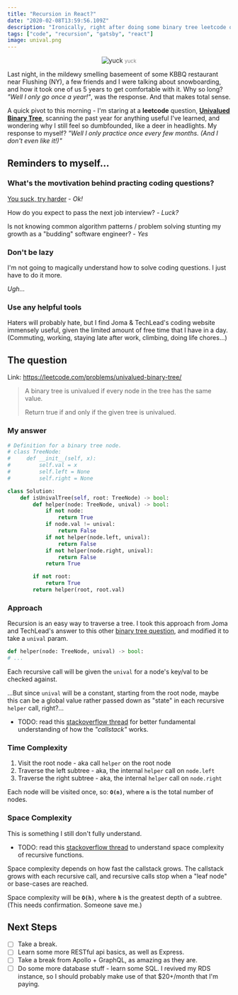 ```yaml
---
title: "Recursion in React?"
date: "2020-02-08T13:59:56.109Z"
description: "Ironically, right after doing some binary tree leetcode questions, I found a case where I could apply recursion in React."
tags: ["code", "recursion", "gatsby", "react"]
image: unival.png
---
```


<figure style="text-align: center">
  <img src="./unival.png"/ alt="yuck">
  <small style="color: grey">yuck</small>
</figure>

Last night, in the mildewy smelling basemeent of some KBBQ restaurant near Flushing (NY), a few friends and I were talking about snowboarding, and how it took one of us 5 years to get comfortable with it. Why so long? _"Well I only go once a year!"_, was the response. And that makes total sense.

A quick pivot to this morning - I'm staring at a **leetcode** question, **[Univalued Binary Tree](https://leetcode.com/problems/univalued-binary-tree/)**, scanning the past year for anything useful I've learned, and wondering why I still feel so dumbfounded, like a deer in headlights. My response to myself? _"Well I only practice once every few months. (And I don't even like it!)"_

## Reminders to myself...

### What's the movtivation behind practing coding questions?

[You suck, try harder](https://www.kyracondie.com/press/2018/8/10/interview-with-mountain-hardwear) - _Ok!_

How do you expect to pass the next job interview? - _Luck?_

Is not knowing common algorithm patterns / problem solving stunting my growth as a "budding" software engineer? - _Yes_

### Don't be lazy

I'm not going to magically understand how to solve coding questions. I just have to do it more.

_Ugh..._

### Use any helpful tools

Haters will probably hate, but I find Joma & TechLead's coding website immensely useful, given the limited amount of free time that I have in a day. (Commuting, working, staying late after work, climbing, doing life chores...)

## The question

Link: https://leetcode.com/problems/univalued-binary-tree/

> A binary tree is univalued if every node in the tree has the same value.
>
> Return true if and only if the given tree is univalued.

### My answer

```python
# Definition for a binary tree node.
# class TreeNode:
#     def __init__(self, x):
#         self.val = x
#         self.left = None
#         self.right = None

class Solution:
    def isUnivalTree(self, root: TreeNode) -> bool:
        def helper(node: TreeNode, unival) -> bool:
            if not node:
                return True
            if node.val != unival:
                return False
            if not helper(node.left, unival):
                return False
            if not helper(node.right, unival):
                return False
            return True

        if not root:
            return True
        return helper(root, root.val)
```

### Approach

Recursion is an easy way to traverse a tree. I took this approach from Joma and TechLead's answer to this other [binary tree question](https://www.techseries.dev/products/coderpro/categories/1831147/posts/6231427), and modified it to take a `unival` param.

```python
def helper(node: TreeNode, unival) -> bool:
# ...
```

Each recursive call will be given the `unival` for a node's key/val to be checked against.

...But since `unival` will be a constant, starting from the root node, maybe this can be a global value rather passed down as "state" in each recursive `helper` call, right?...

- TODO: read this [stackoverflow thread](https://stackoverflow.com/questions/10057443/explain-the-concept-of-a-stack-frame-in-a-nutshell) for better fundamental understanding of how the _"callstack"_ works.

### Time Complexity

1. Visit the root node - aka call `helper` on the root node
2. Traverse the left subtree - aka, the internal `helper` call on `node.left`
3. Traverse the right subtree - aka, the internal `helper` call on `node.right`

Each node will be visited once, so: **`O(n)`**, where **`n`** is the total number of nodes.

### Space Complexity

This is something I still don't fully understand.

- TODO: read this [stackoverflow thread](https://stackoverflow.com/questions/43298938/space-complexity-of-recursive-function) to understand space complexity of recursive functions.

Space complexity depends on how fast the callstack grows. The callstack grows with each recursive call, and recursive calls stop when a "leaf node" or base-cases are reached.

Space complexity will be **`O(h)`**, where **`h`** is the greatest depth of a subtree.
(This needs confirmation. Someone save me.)

## Next Steps

- [ ] Take a break.
- [ ] Learn some more RESTful api basics, as well as Express.
- [ ] Take a break from Apollo + GraphQL, as amazing as they are.
- [ ] Do some more database stuff - learn some SQL. I revived my RDS instance, so I should probably make use of that \$20+/month that I'm paying.
